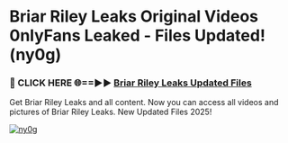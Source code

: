 # Briar Riley Leaks Original Videos 0nlyFans Leaked - Files Updated! (ny0g)

<h3>🔴 CLICK HERE 🌐==►► <a href="https://tinyurl.com/x26r9saj" rel="nofollow">Briar Riley Leaks Updated Files</a></h3>

Get Briar Riley Leaks and all content. Now you can access all videos and pictures of Briar Riley Leaks. New Updated Files 2025!

[![ny0g](https://i.imgur.com/LkgZPqh.gif)](https://tinyurl.com/x26r9saj)
